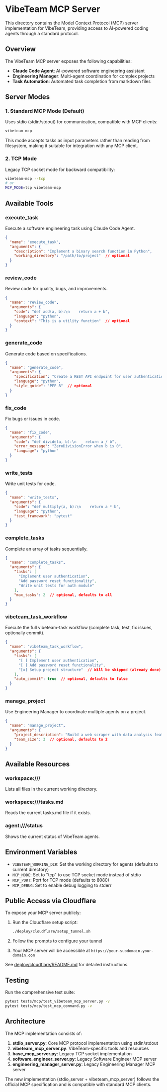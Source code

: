 # VibeTeam MCP Server

This directory contains the Model Context Protocol (MCP) server implementation for VibeTeam, providing access to AI-powered coding agents through a standard protocol.

## Overview

The VibeTeam MCP server exposes the following capabilities:
- **Claude Code Agent**: AI-powered software engineering assistant
- **Engineering Manager**: Multi-agent coordination for complex projects
- **Task Automation**: Automated task completion from markdown files

## Server Modes

### 1. Standard MCP Mode (Default)
Uses stdio (stdin/stdout) for communication, compatible with MCP clients:
```bash
vibeteam-mcp
```

This mode accepts tasks as input parameters rather than reading from filesystem,
making it suitable for integration with any MCP client.

### 2. TCP Mode
Legacy TCP socket mode for backward compatibility:
```bash
vibeteam-mcp --tcp
# or
MCP_MODE=tcp vibeteam-mcp
```

## Available Tools

### execute_task
Execute a software engineering task using Claude Code Agent.
```json
{
  "name": "execute_task",
  "arguments": {
    "description": "Implement a binary search function in Python",
    "working_directory": "/path/to/project"  // optional
  }
}
```

### review_code
Review code for quality, bugs, and improvements.
```json
{
  "name": "review_code",
  "arguments": {
    "code": "def add(a, b):\n    return a + b",
    "language": "python",
    "context": "This is a utility function"  // optional
  }
}
```

### generate_code
Generate code based on specifications.
```json
{
  "name": "generate_code",
  "arguments": {
    "specification": "Create a REST API endpoint for user authentication",
    "language": "python",
    "style_guide": "PEP 8"  // optional
  }
}
```

### fix_code
Fix bugs or issues in code.
```json
{
  "name": "fix_code",
  "arguments": {
    "code": "def divide(a, b):\n    return a / b",
    "error_message": "ZeroDivisionError when b is 0",
    "language": "python"
  }
}
```

### write_tests
Write unit tests for code.
```json
{
  "name": "write_tests",
  "arguments": {
    "code": "def multiply(a, b):\n    return a * b",
    "language": "python",
    "test_framework": "pytest"
  }
}
```

### complete_tasks
Complete an array of tasks sequentially.
```json
{
  "name": "complete_tasks",
  "arguments": {
    "tasks": [
      "Implement user authentication",
      "Add password reset functionality",
      "Write unit tests for auth module"
    ],
    "max_tasks": 2  // optional, defaults to all
  }
}
```

### vibeteam_task_workflow
Execute the full vibeteam-task workflow (complete task, test, fix issues, optionally commit).
```json
{
  "name": "vibeteam_task_workflow",
  "arguments": {
    "tasks": [
      "[ ] Implement user authentication",
      "[ ] Add password reset functionality",
      "[x] Setup project structure"  // Will be skipped (already done)
    ],
    "auto_commit": true  // optional, defaults to false
  }
}
```

### manage_project
Use Engineering Manager to coordinate multiple agents on a project.
```json
{
  "name": "manage_project",
  "arguments": {
    "project_description": "Build a web scraper with data analysis features",
    "team_size": 3  // optional, defaults to 2
  }
}
```

## Available Resources

### workspace:///
Lists all files in the current working directory.

### workspace:///tasks.md
Reads the current tasks.md file if it exists.

### agent:///status
Shows the current status of VibeTeam agents.

## Environment Variables

- `VIBETEAM_WORKING_DIR`: Set the working directory for agents (defaults to current directory)
- `MCP_MODE`: Set to "tcp" to use TCP socket mode instead of stdio
- `MCP_PORT`: Port for TCP mode (defaults to 8080)
- `MCP_DEBUG`: Set to enable debug logging to stderr

## Public Access via Cloudflare

To expose your MCP server publicly:

1. Run the Cloudflare setup script:
   ```bash
   ./deploy/cloudflare/setup_tunnel.sh
   ```

2. Follow the prompts to configure your tunnel

3. Your MCP server will be accessible at `https://your-subdomain.your-domain.com`

See [deploy/cloudflare/README.md](../deploy/cloudflare/README.md) for detailed instructions.

## Testing

Run the comprehensive test suite:
```bash
pytest tests/mcp/test_vibeteam_mcp_server.py -v
pytest tests/mcp/test_mcp_command.py -v
```

## Architecture

The MCP implementation consists of:

1. **stdio_server.py**: Core MCP protocol implementation using stdin/stdout
2. **vibeteam_mcp_server.py**: VibeTeam-specific tools and resources
3. **base_mcp_server.py**: Legacy TCP socket implementation
4. **software_engineer_server.py**: Legacy Software Engineer MCP server
5. **engineering_manager_server.py**: Legacy Engineering Manager MCP server

The new implementation (stdio_server + vibeteam_mcp_server) follows the official MCP specification and is compatible with standard MCP clients.